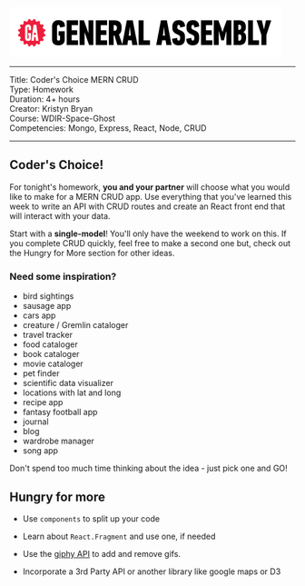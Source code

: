 
![](/ga_cog.png)

---
Title: Coder's Choice MERN CRUD <br>
Type: Homework<br>
Duration: 4+ hours <br>
Creator: Kristyn Bryan<br>
Course: WDIR-Space-Ghost<br>
Competencies: Mongo, Express, React, Node, CRUD<br>

---

## Coder's Choice!

For tonight's homework, **you and your partner** will choose what you would like to make for a MERN CRUD app. Use everything that you've learned this week to write an API with CRUD routes and create an React front end that will interact with your data.

Start with a **single-model**! You'll only have the weekend to work on this. If you complete CRUD quickly, feel free to make a second one but, check out the Hungry for More section for other ideas.

### Need some inspiration?

- bird sightings
- sausage app
- cars app
- creature / Gremlin cataloger
- travel tracker
- food cataloger
- book cataloger
- movie cataloger
- pet finder
- scientific data visualizer
- locations with lat and long
- recipe app
- fantasy football app
- journal
- blog
- wardrobe manager
- song app

Don't spend too much time thinking about the idea - just pick one and GO!

## Hungry for more

* Use `components` to split up your code

* Learn about `React.Fragment` and use one, if needed

* Use the [giphy API](https://api.giphy.com/) to add and remove gifs.

* Incorporate a 3rd Party API or another library like google maps or D3

